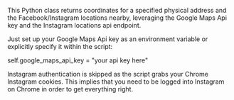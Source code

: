 This Python class returns coordinates for a specified physical address and the Facebook/Instagram locations nearby, leveraging the Google Maps Api key and the Instagram locations api endpoint.

Just set up your Google Maps Api key as an environment variable or explicitly specify it within the script:

self.google_maps_api_key = "your api key here"

Instagram authentication is skipped as the script grabs your Chrome Instagram cookies. This implies that you need to be logged into Instagram on Chrome in order to get everything right.
